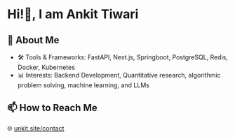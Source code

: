 # Hi!👋, I am Ankit Tiwari

## 🌱 About Me
- 🛠️ Tools & Frameworks: FastAPI, Next.js, Springboot, PostgreSQL, Redis, Docker, Kubernetes
- 📊 Interests: Backend Development, Quantitative research, algorithmic problem solving, machine learning, and LLMs

## 📫 How to Reach Me
🌐 [unkit.site/contact](https://unkit.site/contact)

<!-- <p align="center"><img align="center" src="https://github-readme-stats-ten-eta-88.vercel.app/api/top-langs?username=anktw&show_icons=true&locale=en&layout=donut&theme=city_lights&langs_count=20" alt="anktw" /></p> -->
